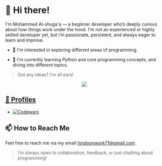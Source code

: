 # 👋 Hi there!

I'm Mohammed Al-shuga'a — a beginner developer who’s deeply curious about how things work under the hood. I'm not an experienced or highly skilled developer yet, but I’m passionate, persistent, and always eager to learn and improve.

- 👀 I'm interested in exploring different areas of programming. 

- 🌱 I'm currently learning Python and core programming concepts, and diving into different topics.

> Got any ideas? I'm all ears!



<p align="center">
  <a href="https://skillicons.dev">
    <img src="https://skillicons.dev/icons?i=python,pycharm,windows,git,github" />
  <!-- <a href="https://skills.syvixor.com">
    <img src="https://skills.syvixor.com/api/icons?i=pygame" />
  </a> -->
</p>

## 👤 Profiles
- [![Codewars](https://img.shields.io/badge/Codewars-red?style=flat&logo=codewars&logoColor=white)](https://www.codewars.com/users/Mohammed%20Al-shugaa%20)


## 📫 How to Reach Me

Feel free to reach me via my email *hmdoonwork71@gmail.com*.

> I’m always open to collaboration, feedback, or just chatting about programming! 




